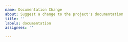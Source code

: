 ```yaml
---
name: Documentation Change
about: Suggest a change to the project's documentation
title: ''
labels: documentation
assignees: ''

---
```



